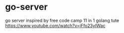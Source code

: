 # go-server
go server inspired by free code camp 11 in 1 golang tute https://www.youtube.com/watch?v=jFfo23yIWac
